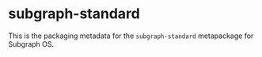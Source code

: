 # subgraph-standard

This is the packaging metadata for the `subgraph-standard` metapackage for 
Subgraph OS. 

